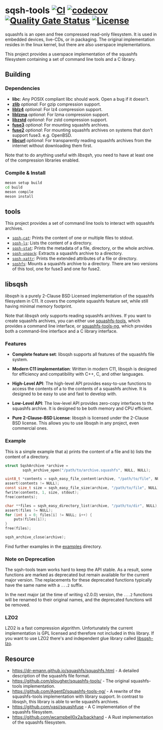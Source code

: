 # sqsh-tools [![CI](https://github.com/Gottox/libsqsh/actions/workflows/ci.yaml/badge.svg)](https://github.com/Gottox/libsqsh/actions/workflows/ci.yaml) [![codecov](https://codecov.io/github/Gottox/sqsh-tools/graph/badge.svg?token=AM5COPDMH0)](https://codecov.io/github/Gottox/sqsh-tools) [![Quality Gate Status](https://sonarcloud.io/api/project_badges/measure?project=Gottox_libsqsh&metric=alert_status)](https://sonarcloud.io/summary/new_code?id=Gottox_libsqsh) [![License](https://img.shields.io/badge/License-BSD_2--Clause-orange.svg)](https://opensource.org/licenses/BSD-2-Clause)

squashfs is an open and free compressed read-only filesystem. It is used in
embedded devices, live-CDs, or in packaging. The original implementation
resides in the linux kernel, but there are also userspace implementations.

This project provides a userspace implementation of the squashfs filesystem
containing a set of command line tools and a C library.

## Building

### Dependencies

* **libc**: Any POSIX compliant libc should work. Open a bug if it doesn't.
* [**zlib**](https://zlib.net/) *optional*: For gzip compression support.
* [**liblz4**](https://lz4.org/) *optional*: For lz4 compression support.
* [**liblzma**](https://tukaani.org/xz) *optional*: For lzma compression support.
* [**libzstd**](https://facebook.github.io/zstd/) *optional*: For zstd compression
  support.
* [**fuse3**](https://libfuse.github.io/) *optional*: For mounting squashfs
  archives.
* [**fuse2**](https://libfuse.github.io/) *optional*: For mounting squashfs 
  archives on systems that don't support fuse3. e.g. OpenBSD.
* [**libcurl**](https://curl.se/) *optional*: For transparently reading squashfs
  archives from the internet without downloading them first.

Note that to do anything useful with *libsqsh*, you need to have at least one of the
compression libraries enabled.

### Compile & Install

```bash
meson setup build
cd build
meson compile
meson install
```

## tools

This project provides a set of command line tools to interact with squashfs
archives.

* [`sqsh-cat`](./tools/man/sqsh-cat.1.in): Prints the content of one or 
  multiple files to stdout.
* [`sqsh-ls`](./tools/man/sqsh-ls.1.in): Lists the content of a directory.
* [`sqsh-stat`](./tools/man/sqsh-stat.1.in): Prints the metadata of a file,
  directory, or the whole archive.
* [`sqsh-unpack`](./tools/man/sqsh-unpack.1.in): Extracts a squashfs archive to
  a directory.
* [`sqsh-xattr`](./tools/man/sqsh-xattr.1.in): Prints the extended attributes of
  a file or directory.
* [`sqshfs`](./tools/man/sqshfs.1.in): Mounts a squashfs archive to a directory.
  There are two versions of this tool, one for fuse3 and one for fuse2.

## libsqsh

*libsqsh* is a purely 2-Clause BSD Licensed implementation of the squashfs
filesystem in C11. It covers the complete squashfs feature set, while still having
minimal memory footprint.

Note that *libsqsh* only supports reading squashfs archives. If you want to create
squashfs archives, you can either use
[squashfs-tools](https://github.com/plougher/squashfs-tools/), which provides a
command line interface, or
[squashfs-tools-ng](https://github.com/AgentD/squashfs-tools-ng/), which provides both
a command-line interface and a C library interface.

### Features

* **Complete feature set**: libsqsh supports all features of the squashfs file 
  system.

* **Modern C11 implementation**: Written in modern C11, libsqsh is designed for
  efficiency and compatibility with C++, C, and other languages.

* **High-Level API**: The high-level API provides easy-to-use functions to
  access the contents of a to the contents of a squashfs archive. It is designed
  to be easy to use and fast to develop with.

* **Low-Level API**: The low-level API provides zero-copy interfaces to the 
  squashfs archive. It is designed to be both memory and CPU efficient.

* **Pure 2-Clause-BSD License**: libsqsh is licensed under the 2-Clause BSD
  license. This allows you to use libsqsh in any project, even commercial ones.

### Example

This is a simple example that a) prints the content of a file and b) lists the
content of a directory.

```c
struct SqshArchive *archive =
		sqsh_archive_open("/path/to/archive.squashfs", NULL, NULL);

uint8_t *contents = sqsh_easy_file_content(archive, "/path/to/file", NULL);
assert(contents != NULL);
const size_t size = sqsh_easy_file_size(archive, "/path/to/file", NULL);
fwrite(contents, 1, size, stdout);
free(contents);

char **files = sqsh_easy_directory_list(archive, "/path/to/dir", NULL);
assert(files != NULL);
for (int i = 0; files[i] != NULL; i++) {
	puts(files[i]);
}
free(files);

sqsh_archive_close(archive);
```

Find further examples in the [examples](examples) directory.

### Note on Deprecation

The sqsh-tools team works hard to keep the API stable. As a result,
some functions are marked as deprecated but remain available for the
current major version. The replacements for these deprecated functions
typically have the same name with a `...2` suffix.

In the next major (at the time of writing v2.0.0) version, the `...2`
functions will be renamed to their original names, and the deprecated
functions will be removed.

### LZO2

LZO2 is a fast compression algorithm. Unfortunately the current implementation
is GPL licensed and therefore not included in this library. If you want to use 
LZO2 there's and independent glue library called [libsqsh-lzo](https://github.com/Gottox/libsqsh-lzo).

## Resource

* https://dr-emann.github.io/squashfs/squashfs.html - A detailed description of
  the squashfs file format.
* https://github.com/plougher/squashfs-tools/ - The original squashfs-tools
  implementation.
* https://github.com/AgentD/squashfs-tools-ng/ - A rewrite of the squashfs-tools
  implementation with library support. In contrast to libsqsh, this library is
  able to write squashfs archives.
* https://github.com/vasi/squashfuse - A C implementation of the squashfs
  filesystem.
* https://github.com/wcampbell0x2a/backhand - A Rust implementation of the
  squashfs filesystem.


